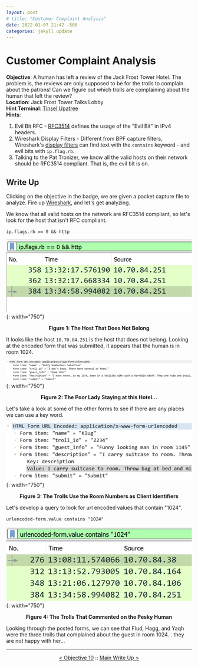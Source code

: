 ```yaml
---
layout: post
# title: "Customer Complaint Analysis"
date: 2022-01-07 21:42 -500
categories: jekyll update
---
```


# Customer Complaint Analysis

**Objective**: A human has left a review of the Jack Frost Tower Hotel. The problem is, the reviews are only supposed to be for the trolls to complain about the patrons! Can we figure out which trolls are complaining about the human that left the review?  
**Location**: Jack Frost Tower Talks Lobby  
**Hint Terminal**: [Tinsel Upatree](/write_ups/2021_sans_hhc/term/2022-01-07-SANS-Holiday-Hack-Strace-Ltrace-Retrace)    
**Hints**:
1. Evil Bit RFC - [RFC3514](https://datatracker.ietf.org/doc/html/rfc3514) defines the usage of the "Evil Bit" in IPv4 headers.
2. Wireshark Display Filters - Different from BPF capture filters, Wireshark's [display filters](https://wiki.wireshark.org/DisplayFilters) can find text with the `contains` keyword - and evil bits with `ip.flag.rb`.
3. Talking to the Pat Tronizer, we know all the valid hosts on their network should be RFC3514 compliant. That is, the evil bit is on.

## Write Up

Clicking on the objective in the badge, we are given a packet capture file to analyze. Fire up [Wireshark](https://www.wireshark.org/), and let's get analyzing.  

We know that all valid hosts on the network are RFC3514 compliant, so let's look for the host that isn't RFC compliant.

```
ip.flags.rb == 0 && http
```

!["Evil" Host](/assets/img/2021_sans_hhc/obj/obj11/picture_1.png){: width="750"}
<p align="center"><strong>Figure 1: The Host That Does Not Belong</strong></p>

It looks like the host `10.70.84.251` is the host that does not belong. Looking at the encoded form that was submitted, it appears that the human is in room 1024.

![Poor Human...](/assets/img/2021_sans_hhc/obj/obj11/picture_2.png){: width="750"}
<p align="center"><strong>Figure 2: The Poor Lady Staying at this Hotel...</strong></p>

Let's take a look at some of the other forms to see if there are any places we can use a key word.

![Room Numbers](/assets/img/2021_sans_hhc/obj/obj11/picture_3.png){: width="750"}
<p align="center"><strong>Figure 3: The Trolls Use the Room Numbers as Client Identifiers</strong></p>

Let's develop a query to look for url encoded values that contain "1024".
```
urlencoded-form.value contains "1024"
```

![Annoyed Trolls](/assets/img/2021_sans_hhc/obj/obj11/picture_4.png){: width="750"}
<p align="center"><strong>Figure 4: The Trolls That Commented on the Pesky Human</strong></p>

Looking through the posted forms, we can see that Flud, Hagg, and Yaqh were the three trolls that complained about the guest in room 1024... they are not happy with her...

---
<p align="center"><a href="/write_ups/2021_sans_hhc/obj/2022-01-06-SANS-Holiday-Hack-Objective-10">< Objective 10</a> :: <a href="/2021-SANS-Holiday-Hack-Challenge/">Main Write Up ></a></p>